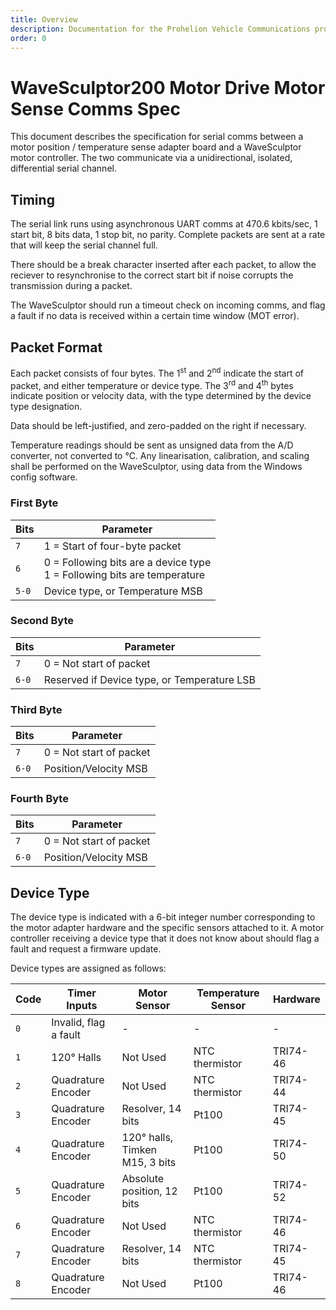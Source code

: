 ```yaml
---
title: Overview
description: Documentation for the Prohelion Vehicle Communications protocol
order: 0
---
```


# WaveSculptor200 Motor Drive Motor Sense Comms Spec

This document describes the specification for serial comms between a motor position / temperature sense adapter board and a WaveSculptor motor controller.  The two communicate via a unidirectional, isolated, differential serial channel.

## Timing

The serial link runs using asynchronous UART comms at 470.6 kbits/sec, 1 start bit, 8 bits data, 1 stop bit, no parity.  Complete packets are sent at a rate that will keep the serial channel full.  

There should be a break character inserted after each packet, to allow the reciever to resynchronise to the correct start bit if noise corrupts the transmission during a packet.

The WaveSculptor should run a timeout check on incoming comms, and flag a fault if no data is received within a certain time window (MOT error).

## Packet Format


Each packet consists of four bytes.  The 1<sup>st</sup> and 2<sup>nd</sup> indicate the start of packet, and either temperature or device type.  The 3<sup>rd</sup> and 4<sup>th</sup> bytes indicate position or velocity data, with the type determined by the device type designation.

Data should be left-justified, and zero-padded on the right if necessary.

Temperature readings should be sent as unsigned data from the A/D converter, not converted to °C.  Any linearisation, calibration, and scaling shall be performed on the WaveSculptor, using data from the Windows config software.

### First Byte 

| Bits  | Parameter                                                                  |
|-------|----------------------------------------------------------------------------|
| `7`   | 1 = Start of four-byte packet                                              |
| `6`   | 0 = Following bits are a device type<br>1 = Following bits are temperature |
| `5-0` | Device type, or Temperature MSB                                            |

### Second Byte

| Bits  | Parameter                                   |
|-------|---------------------------------------------|
| `7`   | 0 = Not start of packet                     |
| `6-0` | Reserved if Device type, or Temperature LSB |

### Third Byte

| Bits  | Parameter               |  
|-------|-------------------------|
| `7`   | 0 = Not start of packet |
| `6-0` | Position/Velocity MSB   |

### Fourth Byte 

| Bits  | Parameter               |    
|-------|-------------------------|
| `7`   | 0 = Not start of packet |
| `6-0` | Position/Velocity MSB   |

## Device Type

The device type is indicated with a 6-bit integer number corresponding to the motor adapter hardware and the specific sensors attached to it.  A motor controller receiving a device type that it does not know about should flag a fault and request a firmware update.

Device types are assigned as follows:

| Code | Timer Inputs          | Motor Sensor                   | Temperature Sensor | Hardware |
|------|-----------------------|--------------------------------|--------------------|----------|
| `0`  | Invalid, flag a fault | -                              | -                  | -        |
| `1`  | 120° Halls            | Not Used                       | NTC thermistor     | TRI74-46 |
| `2`  | Quadrature Encoder    | Not Used                       | NTC thermistor     | TRI74-44 |
| `3`  | Quadrature Encoder    | Resolver, 14 bits              | Pt100              | TRI74-45 |
| `4`  | Quadrature Encoder    | 120° halls, Timken M15, 3 bits | Pt100              | TRI74-50 |
| `5`  | Quadrature Encoder    | Absolute position, 12 bits     | Pt100              | TRI74-52 |
| `6`  | Quadrature Encoder    | Not Used                       | NTC thermistor     | TRI74-46 |
| `7`  | Quadrature Encoder    | Resolver, 14 bits              | NTC thermistor     | TRI74-45 |
| `8`  | Quadrature Encoder    | Not Used                       | Pt100              | TRI74-46 |
